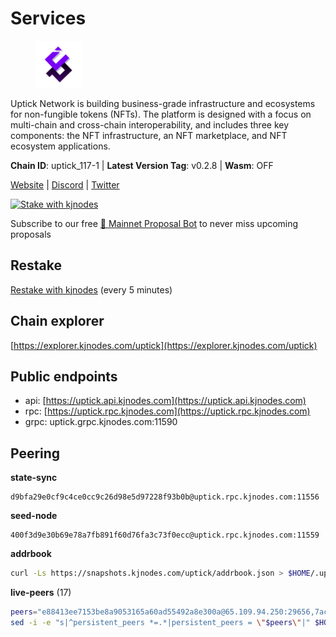 # Services

<figure><img src="https://raw.githubusercontent.com/kj89/cosmos-images/main/logos/uptick.png" alt=""><figcaption></figcaption></figure>

Uptick Network is building business-grade infrastructure and  ecosystems for non-fungible tokens (NFTs). The platform is  designed with a focus on multi-chain and cross-chain interoperability,  and includes three key components: the NFT infrastructure, an NFT  marketplace, and NFT ecosystem applications.

**Chain ID**: uptick_117-1 | **Latest Version Tag**: v0.2.8 | **Wasm**: OFF

[Website](https://uptick.network) | [Discord](https://discord.gg/UzeHS7fu5H) | [Twitter](https://twitter.com/uptickproject)

[![Stake with kjnodes](https://i.ibb.co/cr44Q8j/button-stake-with-kjnodes.png)](https://restake.app/uptick/uptickvaloper1jqpaf0vgzlxvjx5meq8huweuv2nguqe20seefq)

Subscribe to our free [🤖 Mainnet Proposal Bot](https://t.me/kjnodes_proposal_bot) to never miss upcoming proposals

## Restake

[Restake with kjnodes](https://restake.app/uptick/uptickvaloper1jqpaf0vgzlxvjx5meq8huweuv2nguqe20seefq) (every 5 minutes)
## Chain explorer
[https://explorer.kjnodes.com/uptick](https://explorer.kjnodes.com/uptick)

## Public endpoints

* api: [https://uptick.api.kjnodes.com](https://uptick.api.kjnodes.com)
* rpc: [https://uptick.rpc.kjnodes.com](https://uptick.rpc.kjnodes.com)
* grpc: uptick.grpc.kjnodes.com:11590

## Peering

**state-sync**

```text
d9bfa29e0cf9c4ce0cc9c26d98e5d97228f93b0b@uptick.rpc.kjnodes.com:11556
```

**seed-node**

```text
400f3d9e30b69e78a7fb891f60d76fa3c73f0ecc@uptick.rpc.kjnodes.com:11559
```

**addrbook**
```bash
curl -Ls https://snapshots.kjnodes.com/uptick/addrbook.json > $HOME/.uptickd/config/addrbook.json
```

**live-peers** (17)
```bash
peers="e88413ee7153be8a9053165a60ad55492a8e300a@65.109.94.250:29656,7ac86e61608b3d44bb0941a8fbb844e5772db984@65.108.69.17:10656,a5408575fc327823f73c153d9f89c932ac30a335@141.94.141.144:28056,1160d5e94fbce4f8ccabb0203344c673f3af3fb6@141.94.139.233:27656,ea83a93c2878af90d034138fc5026218fb89d0d2@69.197.19.36:21656,f05733da50967e3955e11665b1901d36291dfaee@65.108.195.30:21656,d9bfa29e0cf9c4ce0cc9c26d98e5d97228f93b0b@65.109.88.38:11556,46900f4eb164f31967963544e4d9e7aac0d08a08@107.155.125.186:15656,b2bcb66f270153791b19e16ff23ddfec096f7097@142.132.202.50:41656,29269b318b35005b4ac39d010cbc3c41a5ab0833@185.144.99.33:26656,03d4bd74d72794fefc260008943d48dc502b7518@65.108.232.168:34656,f2710fe78495a0645b690dbf9296b5d62bc2a39f@148.113.6.229:20456,250c98d4975ae9a12ed7dfcd5a7cf76b470e49a6@65.21.108.180:26656,34d86f3a8dfce7d8b615563c587433c65792f104@185.219.142.221:15656,90c0c03d27e5b4354bffb709d28340f2657ca1c7@138.201.121.185:26679,e71bae28852a0b603f7360ec17fe91e7f065f324@142.132.253.112:35656,f97a75fb69d3a5fe893dca7c8d238ccc0bd66a8f@142.132.148.140:6969"
sed -i -e "s|^persistent_peers *=.*|persistent_peers = \"$peers\"|" $HOME/.uptickd/config/config.toml
```
